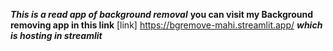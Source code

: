 *****This is a read app of background removal*****
**you can visit my Background removing app in this link**
[link] https://bgremove-mahi.streamlit.app/
***which is hosting in streamlit***
